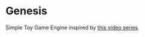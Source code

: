 # Genesis

Simple Toy Game Engine inspired by [this video series](https://www.youtube.com/playlist?list=PLlrATfBNZ98dC-V-N3m0Go4deliWHPFwT).
